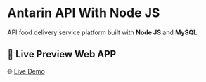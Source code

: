 # Antarin API With Node JS

API food delivery service platform built with **Node JS** and **MySQL**.

## 🔗 Live Preview Web APP

🌐 [Live Demo](https://antarin-web.vercel.app)